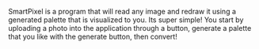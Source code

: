 SmartPixel is a program that will read any image and redraw it using a generated palette that is visualized to you.
Its super simple! You start by uploading a photo into the application through a button, generate a palette that you like with the generate button, then convert!
